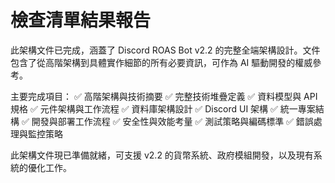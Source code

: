 # 檢查清單結果報告

此架構文件已完成，涵蓋了 Discord ROAS Bot v2.2 的完整全端架構設計。文件包含了從高階架構到具體實作細節的所有必要資訊，可作為 AI 驅動開發的權威參考。

主要完成項目：
✅ 高階架構與技術摘要
✅ 完整技術堆疊定義
✅ 資料模型與 API 規格
✅ 元件架構與工作流程
✅ 資料庫架構設計
✅ Discord UI 架構
✅ 統一專案結構
✅ 開發與部署工作流程
✅ 安全性與效能考量
✅ 測試策略與編碼標準
✅ 錯誤處理與監控策略

此架構文件現已準備就緒，可支援 v2.2 的貨幣系統、政府模組開發，以及現有系統的優化工作。
